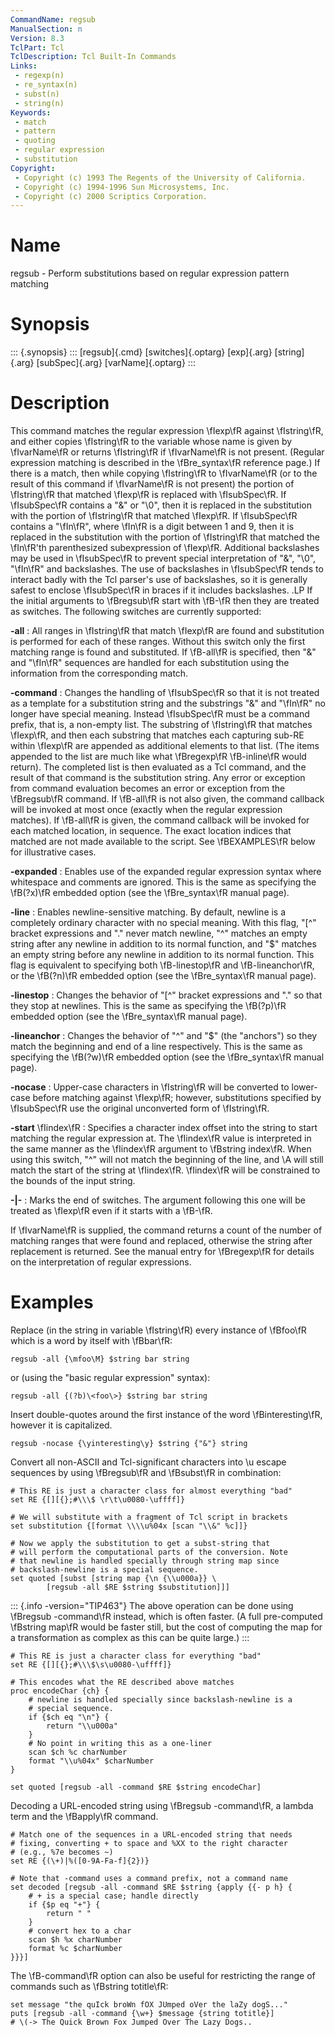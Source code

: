 ```yaml
---
CommandName: regsub
ManualSection: n
Version: 8.3
TclPart: Tcl
TclDescription: Tcl Built-In Commands
Links:
 - regexp(n)
 - re_syntax(n)
 - subst(n)
 - string(n)
Keywords:
 - match
 - pattern
 - quoting
 - regular expression
 - substitution
Copyright:
 - Copyright (c) 1993 The Regents of the University of California.
 - Copyright (c) 1994-1996 Sun Microsystems, Inc.
 - Copyright (c) 2000 Scriptics Corporation.
---
```


# Name

regsub - Perform substitutions based on regular expression pattern matching

# Synopsis

::: {.synopsis} :::
[regsub]{.cmd} [switches]{.optarg} [exp]{.arg} [string]{.arg} [subSpec]{.arg} [varName]{.optarg}
:::

# Description

This command matches the regular expression \fIexp\fR against \fIstring\fR, and either copies \fIstring\fR to the variable whose name is given by \fIvarName\fR or returns \fIstring\fR if \fIvarName\fR is not present. (Regular expression matching is described in the \fBre_syntax\fR reference page.) If there is a match, then while copying \fIstring\fR to \fIvarName\fR (or to the result of this command if \fIvarName\fR is not present) the portion of \fIstring\fR that matched \fIexp\fR is replaced with \fIsubSpec\fR. If \fIsubSpec\fR contains a "&" or "\0", then it is replaced in the substitution with the portion of \fIstring\fR that matched \fIexp\fR. If \fIsubSpec\fR contains a "\\fIn\fR", where \fIn\fR is a digit between 1 and 9, then it is replaced in the substitution with the portion of \fIstring\fR that matched the \fIn\fR'th parenthesized subexpression of \fIexp\fR. Additional backslashes may be used in \fIsubSpec\fR to prevent special interpretation of "&", "\0", "\\fIn\fR" and backslashes. The use of backslashes in \fIsubSpec\fR tends to interact badly with the Tcl parser's use of backslashes, so it is generally safest to enclose \fIsubSpec\fR in braces if it includes backslashes. .LP If the initial arguments to \fBregsub\fR start with \fB-\fR then they are treated as switches.  The following switches are currently supported:

**-all**
: All ranges in \fIstring\fR that match \fIexp\fR are found and substitution is performed for each of these ranges. Without this switch only the first matching range is found and substituted. If \fB-all\fR is specified, then "&" and "\\fIn\fR" sequences are handled for each substitution using the information from the corresponding match.

**-command**
: Changes the handling of \fIsubSpec\fR so that it is not treated as a template for a substitution string and the substrings "&" and "\\fIn\fR" no longer have special meaning. Instead \fIsubSpec\fR must be a command prefix, that is, a non-empty list.  The substring of \fIstring\fR that matches \fIexp\fR, and then each substring that matches each capturing sub-RE within \fIexp\fR are appended as additional elements to that list. (The items appended to the list are much like what \fBregexp\fR \fB-inline\fR would return).  The completed list is then evaluated as a Tcl command, and the result of that command is the substitution string.  Any error or exception from command evaluation becomes an error or exception from the \fBregsub\fR command.
    If \fB-all\fR is not also given, the command callback will be invoked at most once (exactly when the regular expression matches). If \fB-all\fR is given, the command callback will be invoked for each matched location, in sequence. The exact location indices that matched are not made available to the script.
    See \fBEXAMPLES\fR below for illustrative cases.

**-expanded**
: Enables use of the expanded regular expression syntax where whitespace and comments are ignored.  This is the same as specifying the \fB(?x)\fR embedded option (see the \fBre_syntax\fR manual page).

**-line**
: Enables newline-sensitive matching.  By default, newline is a completely ordinary character with no special meaning.  With this flag, "[^" bracket expressions and "." never match newline, "^" matches an empty string after any newline in addition to its normal function, and "$" matches an empty string before any newline in addition to its normal function.  This flag is equivalent to specifying both \fB-linestop\fR and \fB-lineanchor\fR, or the \fB(?n)\fR embedded option (see the \fBre_syntax\fR manual page).

**-linestop**
: Changes the behavior of "[^" bracket expressions and "." so that they stop at newlines.  This is the same as specifying the \fB(?p)\fR embedded option (see the \fBre_syntax\fR manual page).

**-lineanchor**
: Changes the behavior of "^" and "$" (the "anchors") so they match the beginning and end of a line respectively.  This is the same as specifying the \fB(?w)\fR embedded option (see the \fBre_syntax\fR manual page).

**-nocase**
: Upper-case characters in \fIstring\fR will be converted to lower-case before matching against \fIexp\fR;  however, substitutions specified by \fIsubSpec\fR use the original unconverted form of \fIstring\fR.

**-start** \fIindex\fR
: Specifies a character index offset into the string to start matching the regular expression at. The \fIindex\fR value is interpreted in the same manner as the \fIindex\fR argument to \fBstring index\fR. When using this switch, "^" will not match the beginning of the line, and \A will still match the start of the string at \fIindex\fR. \fIindex\fR will be constrained to the bounds of the input string.

**-\|-**
: Marks the end of switches.  The argument following this one will be treated as \fIexp\fR even if it starts with a \fB-\fR.


If \fIvarName\fR is supplied, the command returns a count of the number of matching ranges that were found and replaced, otherwise the string after replacement is returned. See the manual entry for \fBregexp\fR for details on the interpretation of regular expressions.

# Examples

Replace (in the string in variable \fIstring\fR) every instance of \fBfoo\fR which is a word by itself with \fBbar\fR:

```
regsub -all {\mfoo\M} $string bar string
```

or (using the "basic regular expression" syntax):

```
regsub -all {(?b)\<foo\>} $string bar string
```

Insert double-quotes around the first instance of the word \fBinteresting\fR, however it is capitalized.

```
regsub -nocase {\yinteresting\y} $string {"&"} string
```

Convert all non-ASCII and Tcl-significant characters into \u escape sequences by using \fBregsub\fR and \fBsubst\fR in combination:

```
# This RE is just a character class for almost everything "bad"
set RE {[][{};#\\\$ \r\t\u0080-\uffff]}

# We will substitute with a fragment of Tcl script in brackets
set substitution {[format \\\\u%04x [scan "\\&" %c]]}

# Now we apply the substitution to get a subst-string that
# will perform the computational parts of the conversion. Note
# that newline is handled specially through string map since
# backslash-newline is a special sequence.
set quoted [subst [string map {\n {\\u000a}} \
        [regsub -all $RE $string $substitution]]]
```

::: {.info -version="TIP463"}
The above operation can be done using \fBregsub -command\fR instead, which is often faster. (A full pre-computed \fBstring map\fR would be faster still, but the cost of computing the map for a transformation as complex as this can be quite large.)
:::

```
# This RE is just a character class for everything "bad"
set RE {[][{};#\\\$\s\u0080-\uffff]}

# This encodes what the RE described above matches
proc encodeChar {ch} {
    # newline is handled specially since backslash-newline is a
    # special sequence.
    if {$ch eq "\n"} {
        return "\\u000a"
    }
    # No point in writing this as a one-liner
    scan $ch %c charNumber
    format "\\u%04x" $charNumber
}

set quoted [regsub -all -command $RE $string encodeChar]
```

Decoding a URL-encoded string using \fBregsub -command\fR, a lambda term and the \fBapply\fR command.

```
# Match one of the sequences in a URL-encoded string that needs
# fixing, converting + to space and %XX to the right character
# (e.g., %7e becomes ~)
set RE {(\+)|%([0-9A-Fa-f]{2})}

# Note that -command uses a command prefix, not a command name
set decoded [regsub -all -command $RE $string {apply {{- p h} {
    # + is a special case; handle directly
    if {$p eq "+"} {
        return " "
    }
    # convert hex to a char
    scan $h %x charNumber
    format %c $charNumber
}}}]
```

The \fB-command\fR option can also be useful for restricting the range of commands such as \fBstring totitle\fR:

```
set message "the quIck broWn fOX JUmped oVer the laZy dogS..."
puts [regsub -all -command {\w+} $message {string totitle}]
# \(-> The Quick Brown Fox Jumped Over The Lazy Dogs..
```

